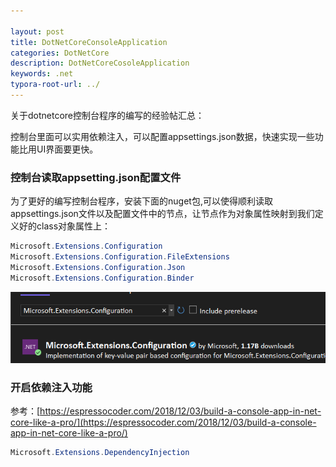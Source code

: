 ```yaml
---

layout: post
title: DotNetCoreConsoleApplication
categories: DotNetCore
description: DotNetCoreCosoleApplication
keywords: .net
typora-root-url: ../
---
```


关于dotnetcore控制台程序的编写的经验帖汇总：

控制台里面可以实用依赖注入，可以配置appsettings.json数据，快速实现一些功能比用UI界面要更快。

### 控制台读取appsetting.json配置文件

为了更好的编写控制台程序，安装下面的nuget包,可以使得顺利读取appsettings.json文件以及配置文件中的节点，让节点作为对象属性映射到我们定义好的class对象属性上：

````c#
Microsoft.Extensions.Configuration
Microsoft.Extensions.Configuration.FileExtensions
Microsoft.Extensions.Configuration.Json
Microsoft.Extensions.Configuration.Binder
````



![rcFWik7sDF](/images/posts/rcFWik7sDF.png)

### 开启依赖注入功能

参考：[https://espressocoder.com/2018/12/03/build-a-console-app-in-net-core-like-a-pro/](https://espressocoder.com/2018/12/03/build-a-console-app-in-net-core-like-a-pro/)

````c#
Microsoft.Extensions.DependencyInjection
````

